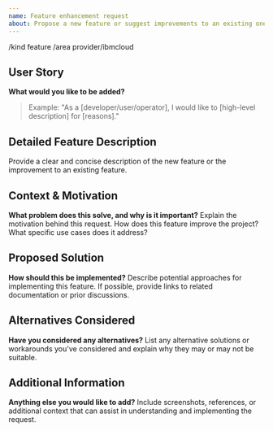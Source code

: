 ```yaml
---
name: Feature enhancement request
about: Propose a new feature or suggest improvements to an existing one.
---
```

/kind feature
/area provider/ibmcloud

## User Story
**What would you like to be added?**

> Example: "As a [developer/user/operator], I would like to [high-level description] for [reasons]."

## Detailed Feature Description
Provide a clear and concise description of the new feature or the improvement to an existing feature.

## Context & Motivation
**What problem does this solve, and why is it important?**
Explain the motivation behind this request. How does this feature improve the project? What specific use cases does it address?

## Proposed Solution
**How should this be implemented?**
Describe potential approaches for implementing this feature. If possible, provide links to related documentation or prior discussions.

## Alternatives Considered
**Have you considered any alternatives?**
List any alternative solutions or workarounds you've considered and explain why they may or may not be suitable.

## Additional Information
**Anything else you would like to add?**
Include screenshots, references, or additional context that can assist in understanding and implementing the request.
